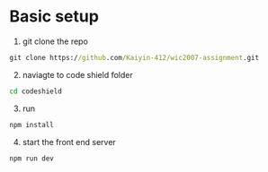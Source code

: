 # Basic setup
1. git clone the repo 
```cmd
git clone https://github.com/Kaiyin-412/wic2007-assignment.git
```

2. naviagte to code shield folder
```cmd
cd codeshield
```

3. run 
```cmd
npm install 
```

4. start the front end server
```cmd
npm run dev
```

